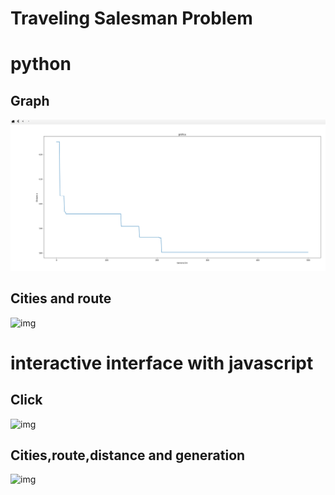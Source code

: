 # Traveling Salesman Problem


# python

 ## Graph
![img](https://github.com/rodRigocaU/Curso-de-IA/blob/main/Tarea%20003%20-%20GeneticAlgorithms/TSP/img/grafica01.png)

## Cities and route
![img]()

# interactive interface with javascript

## Click
![img]()

## Cities,route,distance and generation
![img]()
